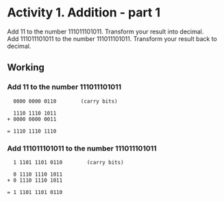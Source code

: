 # Activity 1. Addition - part 1
Add 11 to the number 111011101011. Transform your result into decimal.  
Add 111011101011 to the number 111011101011. Transform your result back to decimal.  

## Working
### Add 11 to the number 111011101011

      0000 0000 0110        (carry bits)

      1110 1110 1011 
    + 0000 0000 0011

    = 1110 1110 1110

### Add 111011101011 to the number 111011101011

      1 1101 1101 0110        (carry bits)

      0 1110 1110 1011
    + 0 1110 1110 1011

    = 1 1101 1101 0110